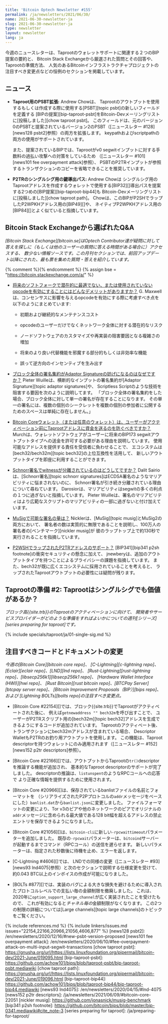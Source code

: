 ```yaml
---
title: 'Bitcoin Optech Newsletter #155'
permalink: /ja/newsletters/2021/06/30/
name: 2021-06-30-newsletter-ja
slug: 2021-06-30-newsletter-ja
type: newsletter
layout: newsletter
lang: ja
---
```

今週のニュースレターは、Taprootのウォレットサポートに関連する２つのBIP提案の要約と、
Bitcoin Stack Exchangeから厳選された質問とその回答や、Taprootの準備方法、
人気のあるBitcoinインフラストラクチャプロジェクトの注目すべき変更点などの恒例のセクションを掲載しています。

## ニュース

- **Taproot用のPSBT拡張:** Andrew Chowは、
  Taprootのアウトプットを使用するもしくは作成する際に使用する[PSBT][topic psbt]の新しいフィールドを定義する
  [BIPの提案][bip-taproot-psbt]をBitcoin-Devメーリングリストに[投稿しました][chow taproot psbt]。
  このフィールドは、元のバージョン0のPSBTと提案されているバージョン2のPSBT（[ニュースレター #128][news128 psbt2]参照）の両方を拡張します。
  keypathおよびscriptpathの両方の使用がサポートされています。

  また、提案されているBIPでは、Taprootがv0 segwitインプットに対する手数料の過払い攻撃への対策をしているため
  （[ニュースレター #101][news101 fee overpayment attack]参照）、
  PSBTのP2TRインプットが参照するトランザクションのコピーを省略できることを推奨しています。

- **P2TRのシングルシグ用の鍵導出パス:** Andrew Chowは
  シングルシグ用のTaprootアドレスを作成するウォレットで使用する[BIP32][]導出パスを提案する2つめの[BIP提案][bip-taproot-bip44]も
  Bitcoin-Devメーリングリストに[投稿しました][chow taproot path]。
  Chowは、このBIPがP2SHでラップしたP2WPKHアドレス用の[BIP49][]や、
  ネイティブP2WPKHアドレス用の[BIP84][]とよく似ていると指摘しています。

## Bitcoin Stack Exchangeから選ばれたQ&A

*[Bitcoin Stack Exchange][bitcoin.se]はOptech Contributor達が疑問に対して答えを探しに（もしくは他のユーザーの質問に答える時間がある場合に）アクセスする、
数少ない情報ソースです。この月刊セクションでは、前回アップデート以降にされた、最も票を集めた質問・答えを紹介しています。*

{% comment %}<!-- https://bitcoin.stackexchange.com/search?tab=votes&q=created%3a1m..%20is%3aanswer -->{% endcomment %}
{% assign bse = "https://bitcoin.stackexchange.com/a/" %}

- [将来のソフトフォークで潜在的に最適でない、または使用されていないopcodeを有効にすることにはどんなデメリットがありますか？]({{bse}}106851)
  G. Maxwellは、コンセンサスに影響を与えるopcodeを有効にする際に考慮すべき点を以下のようにまとめています:

  * 初期および継続的なメンテナンスコスト

  * opcodeのユーザーだけでなくネットワーク全体に対する潜在的なリスク

  * ノードソフトウェアのカスタマイズや再実装の阻害要因となる複雑さの増加

  * 将来のより良い代替機能を邪魔する部分的もしくは非効率な機能

  * 誤って逆方向のインセンティブを生み出す

- [ブロック全体の署名集約がAdaptor Signatureの妨げになるのはなぜですか？]({{bse}}107196)
  Pieter Wuilleは、横断的なインプットの署名集約が[Adaptor Signature][topic adaptor signatures]や、
  Scriptless Scriptのような技術を阻害する要因を次のように説明してます。
  「ブロック全体の署名集約をした場合、ブロック全体に対して単一の署名が存在することになります。
  その単一の署名には、複数の個別のシークレットを複数の個別の参加者に公開するためのスペースは単純に存在しません。」

- [Bitcoin Coreウォレット（または任意のウォレット）は、ユーザーがアクティベーション前にTaprootアドレスに資金を送るのを防ぐべきですか？]({{bse}}107186)
  Murchは、ウォレットソフトウェアがユーザーに将来のBIP173 segwitアウトプットタイプへの送金を許可する必要がある理由を説明しています。
  使用可能なアドレスを提供する責任を受信者に負わせることで、
  エコシステムは[bech32/bech32m][topic bech32]の上位互換性を活用して、
  新しいアウトプットタイプを即座に利用することができます。

- [Schnorr署名でwitnessが分離されているのはどうしてですか？]({{bse}}106930)
  Dalit Sairioは、[Schnorr署名][topic schnorr signatures]はECDSA署名のようなマリアビリティに悩まされないのに、
  Schnorr署名が引き続き分離されている理由について尋ねています。
  Darosiorは、マリアビリティはsegwitの多くの利点の１つに過ぎないと指摘しています。
  Pieter Wuilleは、署名のマリアビリティはより広範なスクリプトのマリアビリティの一部に過ぎないと付け加えています。

- [MuSigで可能な署名の量は？]({{bse}}106929)
  Nicklerは、[MuSig][topic musig]とMuSig2の両方において、
  署名者の数は実質的に無限であることを説明し、100万人の署名者の[ベンチマーク][nickler musig]が
  彼のラップトップ上で約130秒で実行されることを指摘しています。

- [P2WSHでラップされたP2TRアドレスのサポート？]({{bse}}106706)
  [BIP341][bip341 p2sh footnote]の衝突セキュリティの懸念に加えて、
  jnewberyは、追加のアウトプットタイプを持つことによるプライバシーの課題を指摘しています。
  また、bech32が既に広くエコシステムに採用されていることを考えると、
  ラップされたTaprootアウトプットの必要性には疑問が残ります。

## Taprootの準備 #2: Taprootはシングルシグでも価値があるか？

*ブロック高{{site.trb}}のTaprootのアクティベーションに向けて、
開発者やサービスプロバイダーがどのような準備をすればよいかについての週刊[シリーズ][series preparing for taproot]です。*

{% include specials/taproot/ja/01-single-sig.md %}

## 注目すべきコードとドキュメントの変更

*今週の[Bitcoin Core][bitcoin core repo]、
[C-Lightning][c-lightning repo]、[Eclair][eclair repo]、[LND][lnd repo]、
[Rust-Lightning][rust-lightning repo]、[libsecp256k1][libsecp256k1 repo]、
[Hardware Wallet Interface (HWI)][hwi repo]、
[Rust Bitcoin][rust bitcoin repo]、[BTCPay Server][btcpay server repo]、
[Bitcoin Improvement Proposals（BIP）][bips repo]、および
[Lightning BOLTs][bolts repo]の注目すべき変更点。*

- [Bitcoin Core #22154][]では、ブロック{{site.trb}}でTaprootがアクティベートされた後に、
  例えば`getnewaddress "" bech32m`を呼び出すことで、
  ユーザーがP2TRスクリプト用の[bech32m][topic bech32]アドレスを生成できるようにするコードが追加されています。
  Taprootのアクティベート後、トランザクションにbech32mアドレスが含まれている場合、
  Descriptor WalletもP2TRのお釣り用アウトプットを使用します。
  この機能は、Taproot descriptorを持つウォレットにのみ適用されます（[ニュースレター #152][news152 p2tr descriptors]参照）。

- [Bitcoin Core #22166][]では、アウトプットからTaprootの`tr()`descriptorを推論する機能が追加され、
  基本的なTaproot descriptorのサポートが完了しました。
  descriptorの推論は、`listunspent`のようなRPCコールへの応答で
  より正確な情報を提供するために使用されます。

- [Bitcoin Core #20966][]は、保存されているbanlistファイルの名前とフォーマットを
  （シリアライズされたP2Pプロトコルの`addr`メッセージをベースにした）`banlist.dat`から`banlist.json`に変更しました。
  ファイルフォーマットの変更により、Tor v3のピアや他のネットワークのピアでオリジナルの
  `addr`メッセージに含められる最大値である128 bit幅を超えるアドレスの禁止エントリを保存できるようになりました。

- [Bitcoin Core #21056][]は、`bitcoin-cli`に新しい`-rpcwaittimeout`パラメーターを追加しました。
  既存の`-rpcwait`パラメーターは、`bitcoind`サーバーが起動するまでコマンド（RPCコール）の送信を遅らせます。
  新しいパラメーターは、指定された秒数後に待機を止め、エラーを返します。

- [C-Lightning #4606][]では、
  LNDでの同様の変更（[ニュースレター #93][news93 lnd4075]参照）と次のセクションで説明する仕様変更を受けて、
  約0.043 BTC以上のインボイスの作成が可能になりました。

- [BOLTs #877][]では、実装のバグによる大きな損失を避けるために導入されたプロトコルレベルでの支払い毎の金額制限を撤廃しました。
  これは、2020年に`option_support_large_channel`が広く実装されたことを受けたもので、
  これが有効になると*チャネル毎の*金額制限がなくなります。
  この2つの制限の詳細については[Large channels][topic large channels]のトピックをご覧ください。

{% include references.md %}
{% include linkers/issues.md issues="22154,22166,20966,21056,4606,877" %}
[news128 psbt2]: /en/newsletters/2020/12/16/#new-psbt-version-proposed
[news101 fee overpayment attack]: /en/newsletters/2020/06/10/#fee-overpayment-attack-on-multi-input-segwit-transactions
[chow taproot psbt]: https://gnusha.org/url/https://lists.linuxfoundation.org/pipermail/bitcoin-dev/2021-June/019095.html
[bip-taproot-psbt]: https://github.com/achow101/bips/blob/taproot-psbt/bip-taproot-psbt.mediawiki
[chow taproot path]: https://gnusha.org/url/https://lists.linuxfoundation.org/pipermail/bitcoin-dev/2021-June/019096.html
[bip-taproot-bip44]: https://github.com/achow101/bips/blob/taproot-bip44/bip-taproot-bip44.mediawiki
[news93 lnd4075]: /en/newsletters/2020/04/15/#lnd-4075
[news152 p2tr descriptors]: /ja/newsletters/2021/06/09/#bitcoin-core-22051
[nickler musig]: https://github.com/jonasnick/musig-benchmark
[bip341 p2sh footnote]: https://github.com/bitcoin/bips/blob/master/bip-0341.mediawiki#cite_note-3
[series preparing for taproot]: /ja/preparing-for-taproot/
